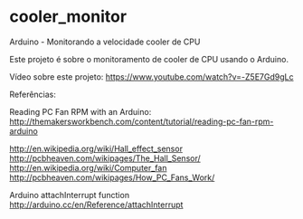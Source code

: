 # cooler_monitor
Arduino - Monitorando a velocidade cooler de CPU

Este projeto é sobre o monitoramento de cooler de CPU usando o Arduino.

Vídeo sobre este projeto: https://www.youtube.com/watch?v=-Z5E7Gd9gLc

Referências:

Reading PC Fan RPM with an Arduino: http://themakersworkbench.com/content/tutorial/reading-pc-fan-rpm-arduino

http://en.wikipedia.org/wiki/Hall_effect_sensor
http://pcbheaven.com/wikipages/The_Hall_Sensor/  
http://en.wikipedia.org/wiki/Computer_fan
http://pcbheaven.com/wikipages/How_PC_Fans_Work/

Arduino attachInterrupt function
http://arduino.cc/en/Reference/attachInterrupt


